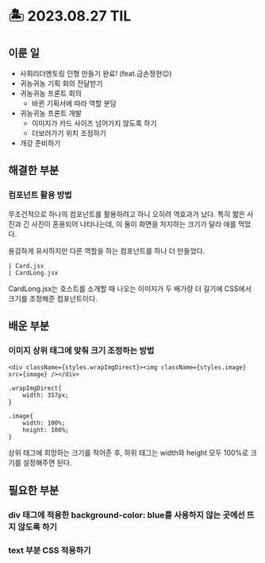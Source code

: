 # 🏝️ 2023.08.27 TIL
## 이룬 일
- 사회리더멘토링 인형 만들기 완료! (feat.금손정현😉)
- 귀농귀농 기획 회의 전달받기
- 귀농귀농 프론트 회의
    - 바뀐 기획서에 따라 역할 분담
- 귀농귀농 프론트 개발
    - 이미지가 카드 사이즈 넘어가지 않도록 하기
    - 더보러가기 위치 조정하기
- 개강 준비하기
## 해결한 부분
### 컴포넌트 활용 방법
무조건적으로 하나의 컴포넌트를 활용하려고 하니 오히려 역효과가 났다. 특히 짧은 사진과 긴 사진이 혼용되어 나타나는데, 이 둘이 화면을 차지하는 크기가 달라 애를 먹었다.

용감하게 유사하지만 다른 역할을 하는 컴포넌트를 하나 더 만들었다.
```
| Card.jsx
| CardLong.jsx
```
CardLong.jsx는 호스트를 소개할 때 나오는 이미지가 두 배가량 더 길기에 CSS에서 크기를 조정해준 컴포넌트이다.
## 배운 부분
### 이미지 상위 태그에 맞춰 크기 조정하는 방법
```
<div className={styles.wrapImgDirect}><img className={styles.image} src={image} /></div>
```
```
.wrapImgDirect{
    width: 357px;
}

.image{
    width: 100%;
    height: 100%;
}
```
상위 태그에 희망하는 크기를 적어준 후, 하위 태그는 width와 height 모두 100%로 크기를 설정해주면 된다.
## 필요한 부분
### div 태그에 적용한 background-color: blue를 사용하지 않는 곳에선 뜨지 않도록 하기
### text 부분 CSS 적용하기